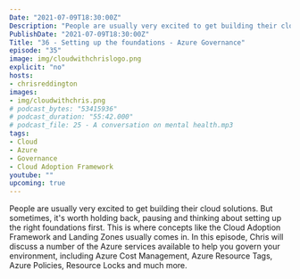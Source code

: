 ```yaml
---
Date: "2021-07-09T18:30:00Z"
Description: "People are usually very excited to get building their cloud solutions. But sometimes, it's worth holding back, pausing and thinking about setting up the right foundations first. This is where concepts like the Cloud Adoption Framework and Landing Zones usually comes in. In this episode, Chris will discuss a number of the Azure services available to help you govern your environment, including Azure Cost Management, Azure Resource Tags, Azure Policies, Resource Locks and much more."
PublishDate: "2021-07-09T18:30:00Z"
Title: "36 - Setting up the foundations - Azure Governance"
episode: "35"
image: img/cloudwithchrislogo.png
explicit: "no"
hosts:
- chrisreddington
images:
- img/cloudwithchris.png
# podcast_bytes: "53415936"
# podcast_duration: "55:42.000"
# podcast_file: 25 - A conversation on mental health.mp3
tags:
- Cloud
- Azure
- Governance
- Cloud Adoption Framework
youtube: ""
upcoming: true
---
```

People are usually very excited to get building their cloud solutions. But sometimes, it's worth holding back, pausing and thinking about setting up the right foundations first. This is where concepts like the Cloud Adoption Framework and Landing Zones usually comes in. In this episode, Chris will discuss a number of the Azure services available to help you govern your environment, including Azure Cost Management, Azure Resource Tags, Azure Policies, Resource Locks and much more.
